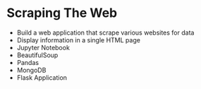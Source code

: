 # Scraping The Web
* Build a web application that scrape various websites for data
* Display information in a single HTML page
* Jupyter Notebook
* BeautifulSoup
* Pandas
* MongoDB 
* Flask Application
